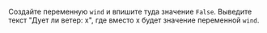 Создайте переменную ```wind``` и впишите туда значение ```False```. Выведите текст "Дует ли ветер: x", где вместо x будет значение переменной ```wind```.